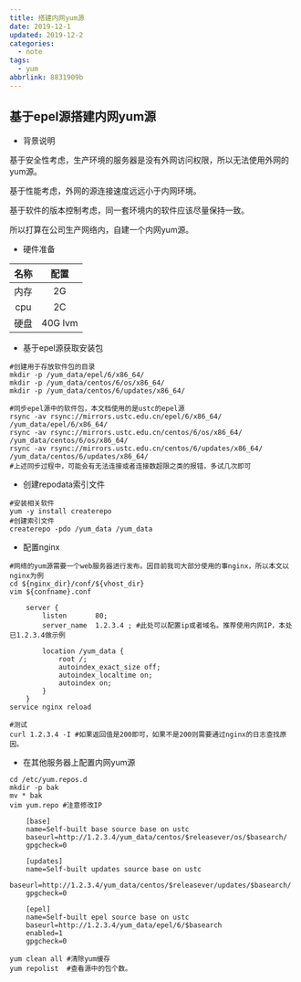 ```yaml
---
title: 搭建内网yum源
date: 2019-12-1
updated: 2019-12-2
categories:
  - note
tags:
  - yum
abbrlink: 8831909b
---
```

## 基于epel源搭建内网yum源




* 背景说明

基于安全性考虑，生产环境的服务器是没有外网访问权限，所以无法使用外网的yum源。

基于性能考虑，外网的源连接速度远远小于内网环境。

基于软件的版本控制考虑，同一套环境内的软件应该尽量保持一致。

所以打算在公司生产网络内，自建一个内网yum源。

* 硬件准备

|  名称  |    配置     |
| :--: | :-------: |
|  内存  |    2G     |
| cpu  |    2C     |
|  硬盘  | 40G   lvm |

* 基于epel源获取安装包


```shell
#创建用于存放软件包的目录
mkdir -p /yum_data/epel/6/x86_64/
mkdir -p /yum_data/centos/6/os/x86_64/ 
mkdir -p /yum_data/centos/6/updates/x86_64/

#同步epel源中的软件包，本文档使用的是ustc的epel源
rsync -av rsync://mirrors.ustc.edu.cn/epel/6/x86_64/ /yum_data/epel/6/x86_64/
rsync -av rsync://mirrors.ustc.edu.cn/centos/6/os/x86_64/ /yum_data/centos/6/os/x86_64/ 
rsync -av rsync://mirrors.ustc.edu.cn/centos/6/updates/x86_64/ /yum_data/centos/6/updates/x86_64/
#上述同步过程中，可能会有无法连接或者连接数超限之类的报错，多试几次即可
```

* 创建repodata索引文件

```shell
#安装相关软件
yum -y install createrepo
#创建索引文件
createrepo -pdo /yum_data /yum_data
```

* 配置nginx

```shell
#网络的yum源需要一个web服务器进行发布。因目前我司大部分使用的事nginx，所以本文以nginx为例
cd ${nginx_dir}/conf/${vhost_dir}
vim ${confname}.conf

	server {
		listen       80;
        server_name  1.2.3.4 ; #此处可以配置ip或者域名。推荐使用内网IP，本处已1.2.3.4做示例

		location /yum_data {
			root /;
			autoindex_exact_size off;
			autoindex_localtime on;
			autoindex on;
		}
	}
service nginx reload

#测试
curl 1.2.3.4 -I #如果返回值是200即可，如果不是200则需要通过nginx的日志查找原因。
```

* 在其他服务器上配置内网yum源

```shell
cd /etc/yum.repos.d
mkdir -p bak
mv * bak
vim yum.repo #注意修改IP

	[base]
	name=Self-built base source base on ustc
	baseurl=http://1.2.3.4/yum_data/centos/$releasever/os/$basearch/
	gpgcheck=0

	[updates]
	name=Self-built updates source base on ustc
	baseurl=http://1.2.3.4/yum_data/centos/$releasever/updates/$basearch/
	gpgcheck=0

	[epel]
	name=Self-built epel source base on ustc
	baseurl=http://1.2.3.4/yum_data/epel/6/$basearch
	enabled=1
	gpgcheck=0
	
yum clean all #清除yum缓存
yum repolist  #查看源中的包个数。
```


